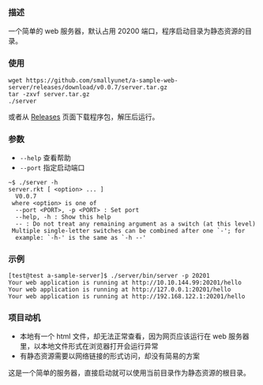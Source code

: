 ### 描述

一个简单的 web 服务器，默认占用 20200 端口，程序启动目录为静态资源的目录。

### 使用

```
wget https://github.com/smallyunet/a-sample-web-server/releases/download/v0.0.7/server.tar.gz
tar -zxvf server.tar.gz
./server
```

或者从 [Releases](https://github.com/smallyunet/a-sample-web-server/releases) 页面下载程序包，解压后运行。

### 参数

- `--help` 查看帮助
- `--port` 指定启动端口

```
~$ ./server -h
server.rkt [ <option> ... ]
  V0.0.7
 where <option> is one of
  --port <PORT>, -p <PORT> : Set port
  --help, -h : Show this help
  -- : Do not treat any remaining argument as a switch (at this level)
 Multiple single-letter switches can be combined after one `-'; for
  example: `-h-' is the same as `-h --'
```

### 示例

```
[test@test a-sample-server]$ ./server/bin/server -p 20201                                                                       
Your web application is running at http://10.10.144.99:20201/hello 
Your web application is running at http://127.0.0.1:20201/hello 
Your web application is running at http://192.168.122.1:20201/hello 
```

### 项目动机

- 本地有一个 html 文件，却无法正常查看，因为网页应该运行在 web 服务器里，以本地文件形式在浏览器打开会运行异常
- 有静态资源需要以网络链接的形式访问，却没有简易的方案

这是一个简单的服务器，直接启动就可以使用当前目录作为静态资源的根目录。

